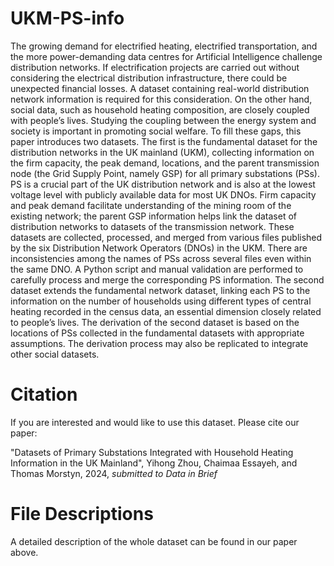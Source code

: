# UKM-PS-info 
The growing demand for electrified heating, electrified transportation, and the more power-demanding data centres for Artificial Intelligence challenge distribution networks. If electrification projects are carried out without considering the electrical distribution infrastructure, there could be unexpected financial losses. A dataset containing real-world distribution network information is required for this consideration. On the other hand, social data, such as household heating composition, are closely coupled with people’s lives. Studying the coupling between the energy system and society is important in promoting social welfare. To fill these gaps, this paper introduces two datasets. The first is the fundamental dataset for the distribution networks in the UK mainland (UKM), collecting information on the firm capacity, the peak demand, locations, and the parent transmission node (the Grid Supply Point, namely GSP) for all primary substations (PSs). PS is a crucial part of the UK distribution network and is also at the lowest voltage level with publicly available data for most UK DNOs. Firm capacity and peak demand facilitate understanding of the mining room of the existing network; the parent GSP information helps link the dataset of distribution networks to datasets of the transmission network. These datasets are collected, processed, and merged from various files published by the six Distribution Network Operators (DNOs) in the UKM. There are inconsistencies among the names of PSs across several files even within the same DNO. A Python script and manual validation are performed to carefully process and merge the corresponding PS information. The second dataset extends the fundamental network dataset, linking each PS to the information on the number of households using different types of central heating recorded in the census data, an essential dimension closely related to people’s lives. The derivation of the second dataset is based on the locations of PSs collected in the fundamental datasets with appropriate assumptions. The derivation process may also be replicated to integrate other social datasets.

# Citation 
If you are interested and would like to use this dataset. Please cite our paper: 

"Datasets of Primary Substations Integrated with Household Heating Information in the UK Mainland", Yihong Zhou, Chaimaa Essayeh, and Thomas Morstyn, 2024, *submitted to Data in Brief*

# File Descriptions 
A detailed description of the whole dataset can be found in our paper above.